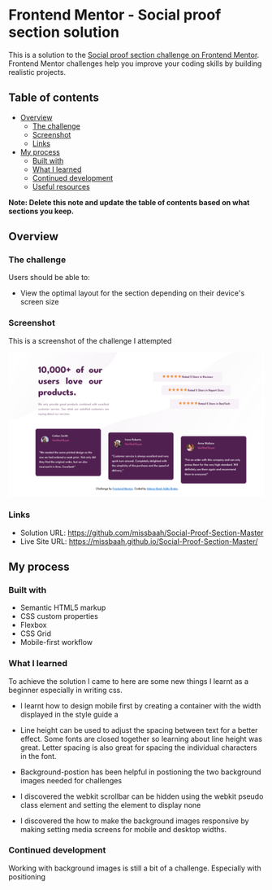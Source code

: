 # Frontend Mentor - Social proof section solution

This is a solution to the [Social proof section challenge on Frontend Mentor](https://www.frontendmentor.io/challenges/social-proof-section-6e0qTv_bA). Frontend Mentor challenges help you improve your coding skills by building realistic projects. 

## Table of contents

- [Overview](#overview)
  - [The challenge](#the-challenge)
  - [Screenshot](#screenshot)
  - [Links](#links)
- [My process](#my-process)
  - [Built with](#built-with)
  - [What I learned](#what-i-learned)
  - [Continued development](#continued-development)
  - [Useful resources](#useful-resources)


**Note: Delete this note and update the table of contents based on what sections you keep.**

## Overview

### The challenge

Users should be able to:

- View the optimal layout for the section depending on their device's screen size

### Screenshot
This is a screenshot of the challenge I attempted

![](images/Screenshot%202022-05-27%20at%2011-19-32%20Frontend%20Mentor%20Social%20proof%20section.png)


### Links

- Solution URL: https://github.com/missbaah/Social-Proof-Section-Master
- Live Site URL: https://missbaah.github.io/Social-Proof-Section-Master/

## My process

### Built with

- Semantic HTML5 markup
- CSS custom properties
- Flexbox
- CSS Grid
- Mobile-first workflow

### What I learned

To achieve the solution I came to here are some new things I learnt as a beginner especially in writing css.

- I learnt how to design mobile first by creating a container with the width displayed in the style guide a

- Line height can be used to adjust the spacing between text for a better effect. Some fonts are closed together so learning about line height was great. Letter spacing is also great for spacing the individual characters in the font.

- Background-postion has been helpful in postioning the two background images needed for challenges

- I discovered the webkit scrollbar can be hidden using the webkit pseudo class element and setting the element to display none

- I discovered the how to make the background images responsive by making setting media screens for mobile and desktop widths. 


### Continued development

Working with background images is still a bit of a challenge. Especially with positioning

